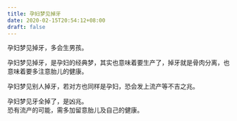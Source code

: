 ```yaml
---
title: 孕妇梦见掉牙
date: 2020-02-15T20:54:12+08:00
draft: false
---
```


孕妇梦见掉牙，多会生男孩。<br>

孕妇梦见掉牙，是孕妇的经典梦，其实也意味着要生产了，掉牙就是骨肉分离，也意味着要多注意胎儿的健康。<br>

孕妇梦见别人掉牙，若对方也同样是孕妇，恐会发上流产等不吉之兆。<br>

孕妇梦见牙全掉了，是凶兆。<br>
恐有流产的可能，需多加留意胎儿及自己的健康。<br>
